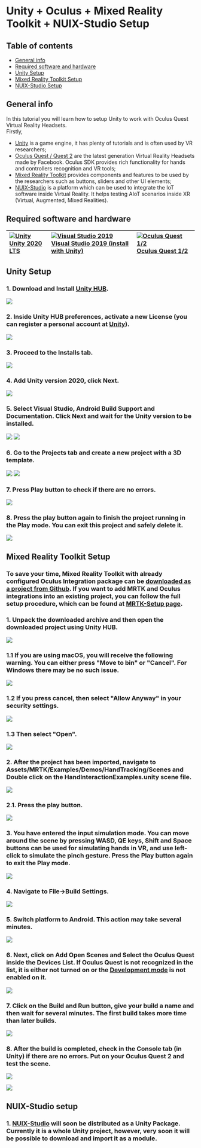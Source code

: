 # Unity + Oculus + Mixed Reality Toolkit + NUIX-Studio Setup

## Table of contents
* [General info](#general-info)
* [Required software and hardware](#required-software-and-hardware)
* [Unity Setup](#unity-setup)
* [Mixed Reality Toolkit Setup](#mixed-reality-toolkit-setup)
* [NUIX-Studio Setup](#nuix-studio-setup)


## General info
In this tutorial you will learn how to setup Unity to work with Oculus Quest Virtual Reality Headsets.\
Firstly,
* [Unity](https://unity.com) is a game engine, it has plenty of tutorials and is often used by VR researchers;
* [Oculus Quest / Quest 2](https://www.oculus.com) are the latest generation Virtual Reality Headsets made by Facebook. Oculus SDK provides rich functionality for hands and controllers recognition and VR tools;
* [Mixed Reality Toolkit](https://github.com/microsoft/MixedRealityToolkit-Unity) provides components and features to be used by the researchers such as buttons, sliders and other UI elements;
* [NUIX-Studio](https://github.com/VRSimulator/NUIX-Studio-APP) is a platform which can be used to integrate the IoT software inside Virtual Reality. It helps testing AIoT scenarios inside XR (Virtual, Augmented, Mixed Realities).

## Required software and hardware
| [![Unity](https://docs.microsoft.com/windows/mixed-reality/mrtk-unity/features/images/MRTK170802_Short_18.png)](https://unity3d.com/get-unity/download/archive) [Unity 2020 LTS](https://unity3d.com/get-unity/download/archive)| [![Visual Studio 2019](https://docs.microsoft.com/windows/mixed-reality/mrtk-unity/features/images/MRTK170802_Short_19.png)](http://dev.windows.com/downloads) [Visual Studio 2019 (install with Unity)](http://dev.windows.com/downloads)| [![Oculus Quest 1/2](https://docs.microsoft.com/windows/mixed-reality/mrtk-unity/features/images/MRTK170802_Short_20.png)](https://www.oculus.com/quest-2/) [Oculus Quest 1/2](https://www.oculus.com/quest-2/)|
| :--- | :--- | :--- |

## Unity Setup

### 1. Download and Install [Unity HUB](https://store.unity.com/download?ref=personal).
![](https://github.com/FedorIvachev/IoThingsLab-ReadmeFiles/blob/master/Tutorials/NUIX-Setup-Pictures/UNITY-Setup-2.png)

### 2. Inside Unity HUB preferences, activate a new License (you can register a personal account at [Unity](https://unity.com)).
![](https://github.com/FedorIvachev/IoThingsLab-ReadmeFiles/blob/master/Tutorials/NUIX-Setup-Pictures/UNITY-Setup-3.png)

### 3. Proceed to the Installs tab.
![](https://github.com/FedorIvachev/IoThingsLab-ReadmeFiles/blob/master/Tutorials/NUIX-Setup-Pictures/UNITY-Setup-4.png)

### 4. Add Unity version 2020, click Next.
![](https://github.com/FedorIvachev/IoThingsLab-ReadmeFiles/blob/master/Tutorials/NUIX-Setup-Pictures/UNITY-Setup-5.png)

### 5. Select Visual Studio, Android Build Support and Documentation. Click Next and wait for the Unity version to be installed.
![](https://github.com/FedorIvachev/IoThingsLab-ReadmeFiles/blob/master/Tutorials/NUIX-Setup-Pictures/UNITY-Setup-6.png)
![](https://github.com/FedorIvachev/IoThingsLab-ReadmeFiles/blob/master/Tutorials/NUIX-Setup-Pictures/UNITY-Setup-1.png)

### 6. Go to the Projects tab and create a new project with a 3D template.
![](https://github.com/FedorIvachev/IoThingsLab-ReadmeFiles/blob/master/Tutorials/NUIX-Setup-Pictures/UNITY-Setup-7.png)
![](https://github.com/FedorIvachev/IoThingsLab-ReadmeFiles/blob/master/Tutorials/NUIX-Setup-Pictures/UNITY-Setup-7-1.png)

### 7. Press Play button to check if there are no errors.
![](https://github.com/FedorIvachev/IoThingsLab-ReadmeFiles/blob/master/Tutorials/NUIX-Setup-Pictures/UNITY-Setup-8.png)

### 8. Press the play button again to finish the project running in the Play mode. You can exit this project and safely delete it.
![](https://github.com/FedorIvachev/IoThingsLab-ReadmeFiles/blob/master/Tutorials/NUIX-Setup-Pictures/UNITY-Setup-9.png)

## Mixed Reality Toolkit Setup

### To save your time, Mixed Reality Toolkit with already configured Oculus Integration package can be [downloaded as a project from Github](https://github.com/FedorIvachev/OculusMRTKUnityProject/archive/refs/heads/master.zip). If you want to add MRTK and Oculus integrations into an existing project, you can follow the full setup procedure, which can be found at [MRTK-Setup page](https://github.com/FedorIvachev/IoThingsLab-ReadmeFiles/blob/master/Tutorials/MRTKSetup.md).

### 1. Unpack the downloaded archive and then open the downloaded project using Unity HUB. 
![](https://github.com/FedorIvachev/IoThingsLab-ReadmeFiles/blob/master/Tutorials/NUIX-Setup-Pictures/MRTK-Setup-1-1.png)

### 1.1 If you are using macOS, you will receive the following warning. You can either press "Move to bin" or "Cancel". For Windows there may be no such issue.
![](https://github.com/FedorIvachev/IoThingsLab-ReadmeFiles/blob/master/Tutorials/NUIX-Setup-Pictures/MRTK-Setup-1-2.png)

### 1.2 If you press cancel, then select "Allow Anyway" in your security settings. 
![](https://github.com/FedorIvachev/IoThingsLab-ReadmeFiles/blob/master/Tutorials/NUIX-Setup-Pictures/MRTK-Setup-1-3.png)

### 1.3 Then select "Open". 
![](https://github.com/FedorIvachev/IoThingsLab-ReadmeFiles/blob/master/Tutorials/NUIX-Setup-Pictures/MRTK-Setup-1-4.png)

### 2. After the project has been imported, navigate to Assets/MRTK/Examples/Demos/HandTracking/Scenes and Double click on the HandInteractionExamples.unity scene file.
![](https://github.com/FedorIvachev/IoThingsLab-ReadmeFiles/blob/master/Tutorials/NUIX-Setup-Pictures/MRTK-Setup-11.png)

### 2.1. Press the play button. 
![](https://github.com/FedorIvachev/IoThingsLab-ReadmeFiles/blob/master/Tutorials/NUIX-Setup-Pictures/MRTK-Setup-12.png)

### 3. You have entered the input simulation mode. You can move around the scene by pressing WASD, QE keys, Shift and Space buttons can be used for simulating hands in VR, and use left-click to simulate the pinch gesture. Press the Play button again to exit the Play mode.
![](https://github.com/FedorIvachev/IoThingsLab-ReadmeFiles/blob/master/Tutorials/NUIX-Setup-Pictures/MRTK-Setup-13.png)

### 4. Navigate to File->Build Settings.
![](https://github.com/FedorIvachev/IoThingsLab-ReadmeFiles/blob/master/Tutorials/NUIX-Setup-Pictures/MRTK-Setup-14.png)

### 5. Switch platform to Android. This action may take several minutes.
![](https://github.com/FedorIvachev/IoThingsLab-ReadmeFiles/blob/master/Tutorials/NUIX-Setup-Pictures/MRTK-Setup-15.png)

### 6. Next, click on Add Open Scenes and Select the Oculus Quest inside the Devices List. If Oculus Quest is not recognized in the list, it is either not turned on or the [Development mode](https://developer.oculus.com/documentation/native/android/mobile-device-setup/) is not enabled on it.
![](https://github.com/FedorIvachev/IoThingsLab-ReadmeFiles/blob/master/Tutorials/NUIX-Setup-Pictures/MRTK-Setup-16.png)

### 7. Click on the Build and Run button, give your build a name and then wait for several minutes. The first build takes more time than later builds. 
![](https://github.com/FedorIvachev/IoThingsLab-ReadmeFiles/blob/master/Tutorials/NUIX-Setup-Pictures/MRTK-Setup-17.png)

### 8. After the build is completed, check in the Console tab (in Unity) if there are no errors. Put on your Oculus Quest 2 and test the scene.
![](https://github.com/FedorIvachev/IoThingsLab-ReadmeFiles/blob/master/Tutorials/NUIX-Setup-Pictures/MRTK-Setup-18.png)

![](https://github.com/FedorIvachev/IoThingsLab-ReadmeFiles/blob/master/Tutorials/NUIX-Setup-Pictures/MRTK-Oculus-1.png)



## NUIX-Studio setup

### 1. [NUIX-Studio](https://github.com/VRSimulator/NUIX-Studio-APP) will soon be distributed as a Unity Package. Currently it is a whole Unity project, however, very soon it will be possible to download and import it as a module.


